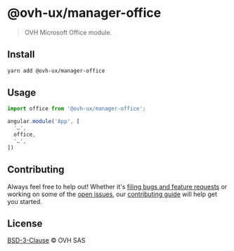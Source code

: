 # @ovh-ux/manager-office

> OVH Microsoft Office module.

## Install

```sh
yarn add @ovh-ux/manager-office
```

## Usage

```js
import office from '@ovh-ux/manager-office';

angular.module('App', [
  '…',
  office,
  '…',
])
```

## Contributing

Always feel free to help out! Whether it's [filing bugs and feature requests](https://github.com/ovh-ux/manager/issues/new) or working on some of the [open issues](https://github.com/ovh-ux/manager/issues), our [contributing guide](https://github.com/ovh-ux/manager/blob/master/CONTRIBUTING.md) will help get you started.

## License

[BSD-3-Clause](LICENSE) © OVH SAS
